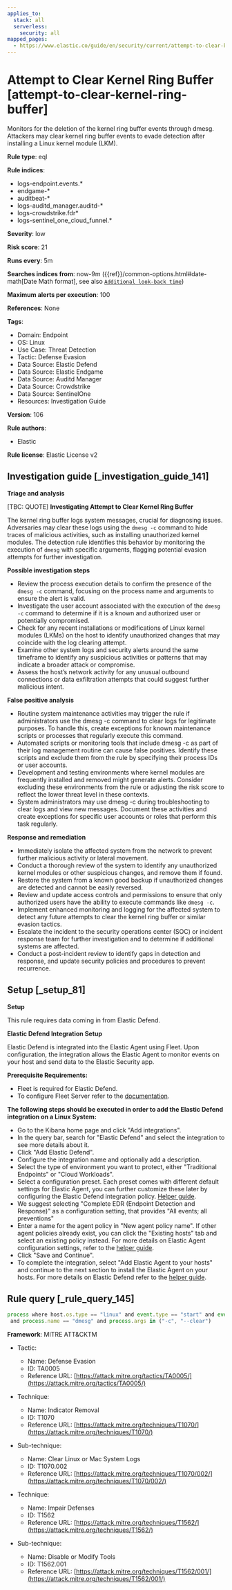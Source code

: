 ```yaml
---
applies_to:
  stack: all
  serverless:
    security: all
mapped_pages:
  - https://www.elastic.co/guide/en/security/current/attempt-to-clear-kernel-ring-buffer.html
---
```


# Attempt to Clear Kernel Ring Buffer [attempt-to-clear-kernel-ring-buffer]

Monitors for the deletion of the kernel ring buffer events through dmesg. Attackers may clear kernel ring buffer events to evade detection after installing a Linux kernel module (LKM).

**Rule type**: eql

**Rule indices**:

* logs-endpoint.events.*
* endgame-*
* auditbeat-*
* logs-auditd_manager.auditd-*
* logs-crowdstrike.fdr*
* logs-sentinel_one_cloud_funnel.*

**Severity**: low

**Risk score**: 21

**Runs every**: 5m

**Searches indices from**: now-9m ({{ref}}/common-options.html#date-math[Date Math format], see also [`Additional look-back time`](docs-content://solutions/security/detect-and-alert/create-detection-rule.md#rule-schedule))

**Maximum alerts per execution**: 100

**References**: None

**Tags**:

* Domain: Endpoint
* OS: Linux
* Use Case: Threat Detection
* Tactic: Defense Evasion
* Data Source: Elastic Defend
* Data Source: Elastic Endgame
* Data Source: Auditd Manager
* Data Source: Crowdstrike
* Data Source: SentinelOne
* Resources: Investigation Guide

**Version**: 106

**Rule authors**:

* Elastic

**Rule license**: Elastic License v2

## Investigation guide [_investigation_guide_141]

**Triage and analysis**

[TBC: QUOTE]
**Investigating Attempt to Clear Kernel Ring Buffer**

The kernel ring buffer logs system messages, crucial for diagnosing issues. Adversaries may clear these logs using the `dmesg -c` command to hide traces of malicious activities, such as installing unauthorized kernel modules. The detection rule identifies this behavior by monitoring the execution of `dmesg` with specific arguments, flagging potential evasion attempts for further investigation.

**Possible investigation steps**

* Review the process execution details to confirm the presence of the `dmesg -c` command, focusing on the process name and arguments to ensure the alert is valid.
* Investigate the user account associated with the execution of the `dmesg -c` command to determine if it is a known and authorized user or potentially compromised.
* Check for any recent installations or modifications of Linux kernel modules (LKMs) on the host to identify unauthorized changes that may coincide with the log clearing attempt.
* Examine other system logs and security alerts around the same timeframe to identify any suspicious activities or patterns that may indicate a broader attack or compromise.
* Assess the host’s network activity for any unusual outbound connections or data exfiltration attempts that could suggest further malicious intent.

**False positive analysis**

* Routine system maintenance activities may trigger the rule if administrators use the dmesg -c command to clear logs for legitimate purposes. To handle this, create exceptions for known maintenance scripts or processes that regularly execute this command.
* Automated scripts or monitoring tools that include dmesg -c as part of their log management routine can cause false positives. Identify these scripts and exclude them from the rule by specifying their process IDs or user accounts.
* Development and testing environments where kernel modules are frequently installed and removed might generate alerts. Consider excluding these environments from the rule or adjusting the risk score to reflect the lower threat level in these contexts.
* System administrators may use dmesg -c during troubleshooting to clear logs and view new messages. Document these activities and create exceptions for specific user accounts or roles that perform this task regularly.

**Response and remediation**

* Immediately isolate the affected system from the network to prevent further malicious activity or lateral movement.
* Conduct a thorough review of the system to identify any unauthorized kernel modules or other suspicious changes, and remove them if found.
* Restore the system from a known good backup if unauthorized changes are detected and cannot be easily reversed.
* Review and update access controls and permissions to ensure that only authorized users have the ability to execute commands like `dmesg -c`.
* Implement enhanced monitoring and logging for the affected system to detect any future attempts to clear the kernel ring buffer or similar evasion tactics.
* Escalate the incident to the security operations center (SOC) or incident response team for further investigation and to determine if additional systems are affected.
* Conduct a post-incident review to identify gaps in detection and response, and update security policies and procedures to prevent recurrence.


## Setup [_setup_81]

**Setup**

This rule requires data coming in from Elastic Defend.

**Elastic Defend Integration Setup**

Elastic Defend is integrated into the Elastic Agent using Fleet. Upon configuration, the integration allows the Elastic Agent to monitor events on your host and send data to the Elastic Security app.

**Prerequisite Requirements:**

* Fleet is required for Elastic Defend.
* To configure Fleet Server refer to the [documentation](docs-content://reference/ingestion-tools/fleet/fleet-server.md).

**The following steps should be executed in order to add the Elastic Defend integration on a Linux System:**

* Go to the Kibana home page and click "Add integrations".
* In the query bar, search for "Elastic Defend" and select the integration to see more details about it.
* Click "Add Elastic Defend".
* Configure the integration name and optionally add a description.
* Select the type of environment you want to protect, either "Traditional Endpoints" or "Cloud Workloads".
* Select a configuration preset. Each preset comes with different default settings for Elastic Agent, you can further customize these later by configuring the Elastic Defend integration policy. [Helper guide](docs-content://solutions/security/configure-elastic-defend/configure-an-integration-policy-for-elastic-defend.md).
* We suggest selecting "Complete EDR (Endpoint Detection and Response)" as a configuration setting, that provides "All events; all preventions"
* Enter a name for the agent policy in "New agent policy name". If other agent policies already exist, you can click the "Existing hosts" tab and select an existing policy instead. For more details on Elastic Agent configuration settings, refer to the [helper guide](docs-content://reference/ingestion-tools/fleet/agent-policy.md).
* Click "Save and Continue".
* To complete the integration, select "Add Elastic Agent to your hosts" and continue to the next section to install the Elastic Agent on your hosts. For more details on Elastic Defend refer to the [helper guide](docs-content://solutions/security/configure-elastic-defend/install-elastic-defend.md).


## Rule query [_rule_query_145]

```js
process where host.os.type == "linux" and event.type == "start" and event.action in ("exec", "exec_event", "start", "ProcessRollup2", "executed", "process_started")
 and process.name == "dmesg" and process.args in ("-c", "--clear")
```

**Framework**: MITRE ATT&CKTM

* Tactic:

    * Name: Defense Evasion
    * ID: TA0005
    * Reference URL: [https://attack.mitre.org/tactics/TA0005/](https://attack.mitre.org/tactics/TA0005/)

* Technique:

    * Name: Indicator Removal
    * ID: T1070
    * Reference URL: [https://attack.mitre.org/techniques/T1070/](https://attack.mitre.org/techniques/T1070/)

* Sub-technique:

    * Name: Clear Linux or Mac System Logs
    * ID: T1070.002
    * Reference URL: [https://attack.mitre.org/techniques/T1070/002/](https://attack.mitre.org/techniques/T1070/002/)

* Technique:

    * Name: Impair Defenses
    * ID: T1562
    * Reference URL: [https://attack.mitre.org/techniques/T1562/](https://attack.mitre.org/techniques/T1562/)

* Sub-technique:

    * Name: Disable or Modify Tools
    * ID: T1562.001
    * Reference URL: [https://attack.mitre.org/techniques/T1562/001/](https://attack.mitre.org/techniques/T1562/001/)



